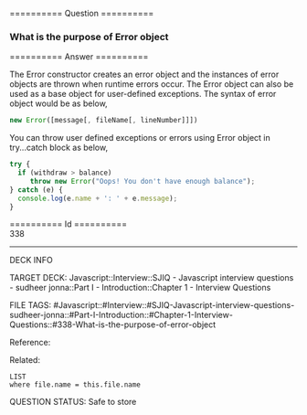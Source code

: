 ========== Question ==========  

### What is the purpose of Error object  

========== Answer ==========  

The Error constructor creates an error object and the instances of error objects
are thrown when runtime errors occur. The Error object can also be used as a
base object for user-defined exceptions. The syntax of error object would be as
below,

```javascript
new Error([message[, fileName[, lineNumber]]])
```

You can throw user defined exceptions or errors using Error object in
try...catch block as below,

```javascript
try {
  if (withdraw > balance)
     throw new Error("Oops! You don't have enough balance");
} catch (e) {
  console.log(e.name + ': ' + e.message);
}
```

========== Id ==========  
338

---

DECK INFO

TARGET DECK: Javascript::Interview::SJIQ - Javascript interview questions - sudheer jonna::Part I - Introduction::Chapter 1 - Interview Questions

FILE TAGS: #Javascript::#Interview::#SJIQ-Javascript-interview-questions-sudheer-jonna::#Part-I-Introduction::#Chapter-1-Interview-Questions::#338-What-is-the-purpose-of-error-object

Reference:

Related:

```dataview
LIST
where file.name = this.file.name
```

QUESTION STATUS: Safe to store
